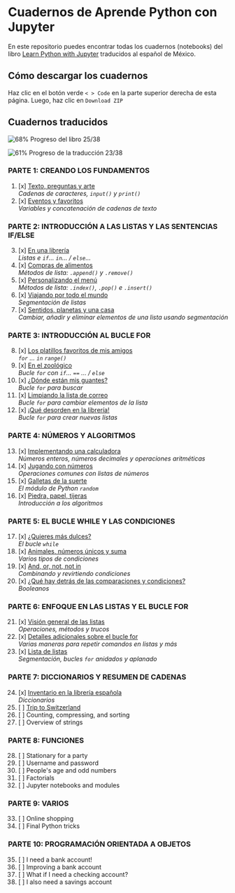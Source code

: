 # Cuadernos de Aprende Python con Jupyter

En este repositorio puedes encontrar todas los cuadernos (notebooks) del libro [Learn Python with Jupyter](https://learnpythonwithjupyter.com) traducidos al español de México. 

## Cómo descargar los cuadernos 
Haz clic en el botón verde `< > Code` en la parte superior derecha de esta página. Luego, haz clic en `Download ZIP`

## Cuadernos traducidos

![68%](https://progress-bar.dev/68) Progreso del libro 25/38 

![61%](https://progress-bar.dev/61) Progreso de la traducción 23/38 

### PARTE 1: CREANDO LOS FUNDAMENTOS
 1. [x] [Texto, preguntas y arte](01_string_input_print.ipynb)
        <br>*Cadenas de caracteres, `input()` y `print()`*
 2. [x] [Eventos y favoritos](02_variables.ipynb)
        <br>*Variables y concatenación de cadenas de texto*

### PARTE 2: INTRODUCCIÓN A LAS LISTAS Y LAS SENTENCIAS IF/ELSE
 3. [x] [En una librería](03_list_if_in_else.ipynb)
        <br>*Listas e `if`... `in`... / `else`...*
 4. [x] [Compras de alimentos](04_list_append_remove.ipynb)
        <br>*Métodos de lista: `.append()` y `.remove()`*
 5. [x] [Personalizando el menú](05_list_index_pop_insert.ipynb)
        <br>*Métodos de lista: `.index()`, `.pop()` e `.insert()`*
 6. [x] [Viajando por todo el mundo](06_list_slicing.ipynb)
        <br>*Segmentación de listas*
 7. [x] [Sentidos, planetas y una casa](07_list_slicing_use.ipynb)
        <br>*Cambiar, añadir y eliminar elementos de una lista usando segmentación*

### PARTE 3: INTRODUCCIÓN AL BUCLE FOR
 8. [x] [Los platillos favoritos de mis amigos](08_for_range.ipynb)
        <br>*`for` ... `in` `range()`*
 9. [x] [En el zoológico](09_for_loop_if_equals.ipynb)
        <br>*Bucle `for` con `if`... `==` ... / `else`*
10. [x] [¿Dónde están mis guantes?](10_for_search.ipynb)
        <br>*Bucle `for` para buscar*
11. [x] [Limpiando la lista de correo](11_for_change_list.ipynb)
        <br>*Bucle `for` para cambiar elementos de la lista*
12. [x] [¡Qué desorden en la librería!](12_for_create_list.ipynb)
        <br>*Bucle `for` para crear nuevas listas*

### PARTE 4: NÚMEROS Y ALGORITMOS
13. [x] [Implementando una calculadora](13_numbers.ipynb)
        <br>*Números enteros, números decimales y operaciones aritméticas*
14. [x] [Jugando con números](14_list_of_numbers.ipynb)
        <br>*Operaciones comunes con listas de números*
15. [x] [Galletas de la suerte](15_random.ipynb)
        <br>*El módulo de Python `random`*
16. [x] [Piedra, papel, tijeras](16_intro_to_algos.ipynb)
        <br>*Introducción a los algoritmos*

### PARTE 5: EL BUCLE WHILE Y LAS CONDICIONES
17. [x] [¿Quieres más dulces?](17_while_loop.ipynb)
        <br>*El bucle `while`*
18. [x] [Animales, números únicos y suma](18_while_conditions.ipynb)
        <br>*Varios tipos de condiciones*
19. [x] [And, or, not, not in](19_combining_conditions.ipynb)
        <br>*Combinando y revirtiendo condiciones*
20. [x] [¿Qué hay detrás de las comparaciones y condiciones?](20_booleans.ipynb)
    <br>*Booleanos*

### PARTE 6: ENFOQUE EN LAS LISTAS Y EL BUCLE FOR
21. [x] [Visión general de las listas](21_list_overview.ipynb)
        <br>*Operaciones, métodos y trucos*
22. [x] [Detalles adicionales sobre el bucle for](22_for_overview.ipynb)
        <br>*Varias maneras para repetir comandos en listas y más*
23. [x] [Lista de listas](23_list_of_lists.ipynb)
        <br>*Segmentación, bucles `for` anidados y aplanado*

### PARTE 7: DICCIONARIOS Y RESUMEN DE CADENAS
24. [x] [Inventario en la librería española](24_dictionaries.ipynb)
        <br>*Diccionarios*
25. [ ] [Trip to Switzerland](25_dictionary_list.ipynb)
26. [ ] Counting, compressing, and sorting
27. [ ] Overview of strings

### PARTE 8: FUNCIONES
28. [ ] Stationary for a party
29. [ ] Username and password
30. [ ] People's age and odd numbers
31. [ ] Factorials
32. [ ] Jupyter notebooks and modules

### PARTE 9: VARIOS
33. [ ] Online shopping
34. [ ] Final Python tricks

### PARTE 10: PROGRAMACIÓN ORIENTADA A OBJETOS
35. [ ] I need a bank account!
36. [ ] Improving a bank account
37. [ ] What if I need a checking account?
38. [ ] I also need a savings account